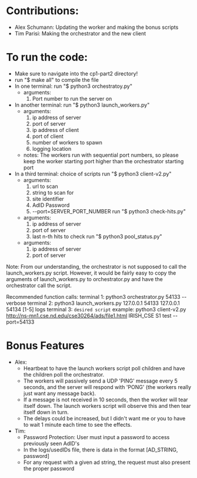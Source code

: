 # Contributions:
- Alex Schumann: Updating the worker and making the bonus scripts
- Tim Parisi: Making the orchestrator and the new client

# To run the code:
- Make sure to navigate into the cp1-part2 directory!
- run "$ make all" to compile the file
- In one terminal: run "$ python3 orchestratoy.py"
    - arguments:
        1) Port number to run the server on
- In another terminal: run "$ python3 launch_workers.py"
    - arguments:
        1) ip address of server
        2) port of server
        3) ip address of client
        4) port of client
        5) number of workers to spawn
        6) logging location
    - notes:
        The workers run with sequential port numbers, so please keep the worker starting port higher than the orchestrator starting port
- In a third terminal: choice of scripts
    run "$ python3 client-v2.py"
    - arguments:
        1) url to scan
        2) string to scan for
        3) site identifier
        4) AdID Password
        5) --port=SERVER_PORT_NUMBER
    run "$ python3 check-hits.py"
    - arguments:
        1) ip address of server
        2) port of server
        3) last n-th hits to check
    run "$ python3 pool_status.py"
    - arguments:
        1) ip address of server
        2) port of server

Note:
  From our understanding, the orchestrator is not supposed to call the launch_workers.py script. However, it would be fairly easy to copy the arguments of launch_workers.py to orchestrator.py and have the orchestrator call the script.

Recommended function calls:
  terminal 1:
    python3 orchestrator.py 54133 --verbose
  terminal 2:
    python3 launch_workers.py 127.0.0.1 54133 127.0.0.1 54134 [1-5] logs
  terminal 3:
    `desired script`
    example: python3 client-v2.py http://ns-mn1.cse.nd.edu/cse30264/ads/file1.html IRISH_CSE S1 test --port=54133

# Bonus Features

- Alex:
  - Heartbeat to have the launch workers script poll children and have the children poll the orchestrator.
  - The workers will passively send a UDP 'PING' message every 5 seconds, and the server will respond with 'PONG' (the workers really just want any message back).
  - If a message is not received in 10 seconds, then the worker will tear itself down. The launch workers script will observe this and then tear itself down in turn.
  - The delays could be increased, but I didn't want me or you to have to wait 1 minute each time to see the effects.
- Tim:
  - Password Protection: User must input a password to access previously seen AdID's
  - In the logs/usedIDs file, there is data in the format [AD_STRING, password]
  - For any request with a given ad string, the request must also present the proper password

